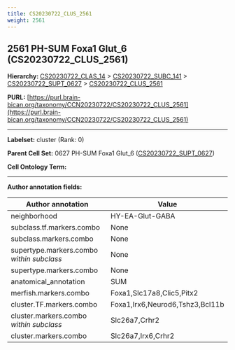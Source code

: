 ```yaml
---
title: CS20230722_CLUS_2561
weight: 2561
---
```

## 2561 PH-SUM Foxa1 Glut_6 (CS20230722_CLUS_2561)
<b>Hierarchy: </b>
[CS20230722_CLAS_14](../CS20230722_CLAS_14) >
[CS20230722_SUBC_141](../CS20230722_SUBC_141) >
[CS20230722_SUPT_0627](../CS20230722_SUPT_0627) >
[CS20230722_CLUS_2561](../CS20230722_CLUS_2561)

**PURL:** [https://purl.brain-bican.org/taxonomy/CCN20230722/CS20230722_CLUS_2561](https://purl.brain-bican.org/taxonomy/CCN20230722/CS20230722_CLUS_2561)

---


**Labelset:** cluster (Rank: 0)

**Parent Cell Set:** 0627 PH-SUM Foxa1 Glut_6 ([CS20230722_SUPT_0627](../CS20230722_SUPT_0627))



**Cell Ontology Term:** 

[MARKER GENES.]: #


---

[TRANSFERRED ANNOTATIONS.]: #


[AUTHOR ANNOTATION FIELDS.]: #


**Author annotation fields:**

| Author annotation | Value |
|-------------------|-------|
|neighborhood|HY-EA-Glut-GABA|
|subclass.tf.markers.combo|None|
|subclass.markers.combo|None|
|supertype.markers.combo _within subclass_|None|
|supertype.markers.combo|None|
|anatomical_annotation|SUM|
|merfish.markers.combo|Foxa1,Slc17a8,Clic5,Pitx2|
|cluster.TF.markers.combo|Foxa1,Irx6,Neurod6,Tshz3,Bcl11b|
|cluster.markers.combo _within subclass_|Slc26a7,Crhr2|
|cluster.markers.combo|Slc26a7,Irx6,Crhr2|
